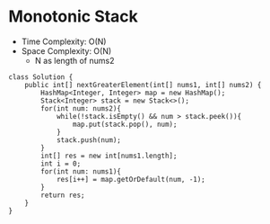 # Monotonic Stack
* Time Complexity: O(N)
* Space Complexity: O(N)
	* N as length of nums2
```
class Solution {
    public int[] nextGreaterElement(int[] nums1, int[] nums2) {
        HashMap<Integer, Integer> map = new HashMap();
        Stack<Integer> stack = new Stack<>();
        for(int num: nums2){
            while(!stack.isEmpty() && num > stack.peek()){
                map.put(stack.pop(), num);
            }
            stack.push(num);
        }
        int[] res = new int[nums1.length];
        int i = 0;
        for(int num: nums1){
            res[i++] = map.getOrDefault(num, -1);
        }
        return res;
    }
}
```